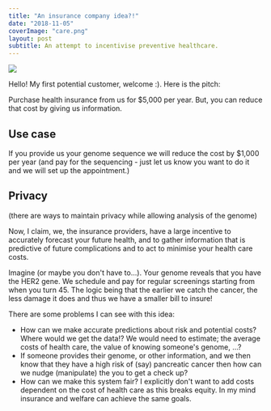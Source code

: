 ```yaml
---
title: "An insurance company idea?!"
date: "2018-11-05"
coverImage: "care.png"
layout: post
subtitle: An attempt to incentivise preventive healthcare.
---
```


![]({{site.baseurl}}/assets/my-insurance-company-ipo/{{page.coverImage}})

Hello! My first potential customer, welcome :). Here is the pitch:

Purchase health insurance from us for $5,000 per year. But, you can reduce that cost by giving us information.

## Use case

If you provide us your genome sequence we will reduce the cost by $1,000 per year (and pay for the sequencing - just let us know you want to do it and we will set up the appointment.)

## Privacy

(there are ways to maintain privacy while allowing analysis of the genome)

Now, I claim, we, the insurance providers, have a large incentive to accurately forecast your future health, and to gather information that is predictive of future complications and to act to minimise your health care costs.

Imagine (or maybe you don't have to...). Your genome reveals that you have the HER2 gene. We schedule and pay for regular screenings starting from when you turn 45. The logic being that the earlier we catch the cancer, the less damage it does and thus we have a smaller bill to insure!

There are some problems I can see with this idea:

- How can we make accurate predictions about risk and potential costs? Where would we get the data!? We would need to estimate; the average costs of health care, the value of knowing someone's genome, ...?
- If someone provides their genome, or other information, and we then know that they have a high risk of (say) pancreatic cancer then how can we nudge (manipulate) the you to get a check up?
- How can we make this system fair? I explicitly don't want to add costs dependent on the cost of health care as this breaks equity. In my mind insurance and welfare can achieve the same goals.
